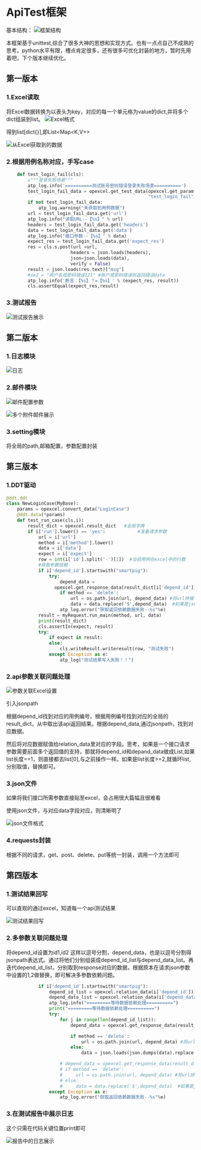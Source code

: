 # ApiTest框架

基本结构：
![框架结构](https://images.gitee.com/uploads/images/2020/0402/121034_3018175d_7397222.png "image-20200401134808996.png")

本框架基于unittest,综合了很多大神的思想和实现方式。也有一点点自己不成熟的思考。python水平有限，槽点肯定很多，还有很多可优化封装的地方，暂时先用着吧，下个版本继续优化。

## 第一版本

### 1.Excel读取

将Excel数据转换为以表头为key，对应的每一个单元格为value的dict,并将多个dict组装到list。
![Excel格式](https://images.gitee.com/uploads/images/2020/0402/121112_5e22cea1_7397222.png "image-20200401135826080.png")

得到list[dict{}],即List<Map<K,V>>

![从Excel获取到的数据](https://images.gitee.com/uploads/images/2020/0402/121139_c3caffa5_7397222.png "image-20200401140227046.png")

### 2.根据用例名称对应，手写case

```python
    def test_login_fail(cls):
        u"""登录失败场景"""
        atp_log.info('==========测试账号密码错误登录失败场景==========')
        test_login_fail_data = opexcel.get_test_data(opexcel.get_param("LoginCase"),
                                                     "test_login_fail")  #
        if not test_login_fail_data:
            atp_log.warning("未获取到用例数据")
        url = test_login_fail_data.get('url')
        atp_log.info("读取URL--【%s】" % url)
        headers = test_login_fail_data.get('headers')
        data = test_login_fail_data.get('data')
        atp_log.info("接口参数--【%s】" % data)
        expect_res = test_login_fail_data.get('expect_res')
        res = cls.s.post(url =url,
                        headers = json.loads(headers),
                        json=json.loads(data),
                        verify = False)
        result = json.loads(res.text)["msg"]
        #se2 = "用户名或密码错误121" #账户或密码错误则返回错误data
        atp_log.info('断言：【%s】？=【%s】' % (expect_res, result))
        cls.assertEqual(expect_res,result)
```

### 3.测试报告

![测试报告展示](https://images.gitee.com/uploads/images/2020/0402/121214_80c71b1f_7397222.png "image-20200401141643275.png")

## 第二版本

### 1.日志模块

![日志](https://images.gitee.com/uploads/images/2020/0402/121239_16059817_7397222.png "image-20200401141314280.png")

### 2.邮件模块

![邮件配置参数](https://images.gitee.com/uploads/images/2020/0402/121312_93de5160_7397222.png "image-20200401141438315.png")

![多个附件邮件展示](https://images.gitee.com/uploads/images/2020/0402/121340_e28c8caf_7397222.png "image-20200401141527719.png")

### 3.setting模块

将全局的path,邮箱配置，参数配置封装

## 第三版本

### 1.DDT驱动

```python
@ddt.ddt
class NewLoginCase(MyBase):    
    params = opexcel.convert_data("LoginCase")    
    @ddt.data(*params)    
    def test_run_case(cls,i):        
        result_dict = opexcel.result_dict   #全局字典        
        if i['run'].lower() == 'yes':            #准备请求参数            
            url = i['url']            
            method = i['method'].lower()            
            data = i['data']            
            expect = i['expect']            
            row = int(i['id'].split('-')[1])  #当前用例在excel中的行数            
            #获取参数依赖            
            if i['depend_id'].startswith("smartpig"):                
                try:                    
                    depend_data = 
                  opexcel.get_response_data(result_dict[i['depend_id']],i['depend_data']) #获取依赖的返回数据                    
                	if method == 'delete':                        
                    	url = os.path.join(url, depend_data) #将url拼接                    					        else:                        
                        data = data.replace('$',depend_data)  #如果是json中的依赖参数，就替换                 except Exception as e:                    
                    atp_log.error("获取返回依赖数据失败--%s"%e)            
            result = myRequest.run_main(method, url, data)            			 					result_dict[i['id']] = result #将返回结果添加到全局字典            
            print(result_dict)            
            cls.assertIn(expect, result)            
            try:                
                if expect in result:                    			  										cls.writeResult.writeresult(row, "测试通过")                
                else:                    
                    cls.writeResult.writeresult(row, "测试失败")            
                except Exception as e:                
                    atp_log("测试结果写入失败！！")
```

### 2.api参数关联问题处理

![参数关联Excel设置](https://images.gitee.com/uploads/images/2020/0402/121443_a0044bba_7397222.png "image-20200401142658967.png")

引入jsonpath

根据depend_id找到对应的用例编号，根据用例编号找到对应的全局的result_dict，从中取出该api返回结果。根据depend_data,通过jsonpath，找到对应数据。

然后将对应数据赋值给relation_data里对应的字段。思考，如果是一个接口请求参数需要前面多个返回值的支持，那就将depend_id和depand_data做成List,如果list长度==1，则直接都去list[0],与之前操作一样。如果是list长度>=2,就循环list,分别取值，替换即可。

### 3.json文件

如果将我们接口所需参数直接贴至excel，会占用很大篇幅且很难看

使用json文件，与对应data字段对应，则清晰明了

![json文件格式](https://images.gitee.com/uploads/images/2020/0402/121512_ea3b12c5_7397222.png "image-20200401143559087.png")

### 4.requests封装

根据不同的请求，get、post、delete、put等统一封装，调用一个方法即可

## 第四版本

### 1.测试结果回写

可以直观的通过excel，知道每一个api测试结果

![测试结果回写](https://images.gitee.com/uploads/images/2020/0402/121539_233821e4_7397222.png "image-20200401143949081.png")

### 2.多参数关联问题处理

将depend_id设置为id1,id2  这样以逗号分割，depend_data，也是以逗号分割得jsonpath表达式。通过将他们分别组装成depend_id_list与depend_data_list。再迭代depend_id_list，分别取到response对应的数据，根据原本在请求json参数中设置的$1,$2做替换，即可解决多参数依赖问题。

```python
            if i['depend_id'].startswith("smartpig"):
                depend_id_list = opexcel.relation_data(i['depend_id'])
                depend_data_list = opexcel.relation_data(i['depend_data'])
                atp_log.info("=========等待数据依赖处理==========")
                print("=========等待数据依赖处理==========")
                try:
                    for j in range(len(depend_id_list)):
                        depend_data = opexcel.get_response_data(result_dict[depend_id_list[j]],depend_data_list[j])   #获取到依赖接口返回的指定数据

                        if method == 'delete':
                            url = os.path.join(url, depend_data) #将url拼接
                        else:
                            data = json.loads(json.dumps(data).replace('$'+str(j+1),depend_data))  #以此替换json中的$1,$2.......

                    # depend_data = opexcel.get_response_data(result_dict[i['depend_id']],i['depend_data']) #获取依赖的返回数据
                    # if method == 'delete':
                    #     url = os.path.join(url, depend_data) #将url拼接
                    # else:
                    #     data = data.replace('$',depend_data)  #如果是json中的依赖参数，就替换
                except Exception as e:
                    atp_log.error("获取返回依赖数据失败--%s"%e)
```

### 3.在测试报告中展示日志

这个只需在代码关键位置print即可

![报告中的日志展示](https://images.gitee.com/uploads/images/2020/0402/121605_325ed84b_7397222.png "image-20200402104841994.png")